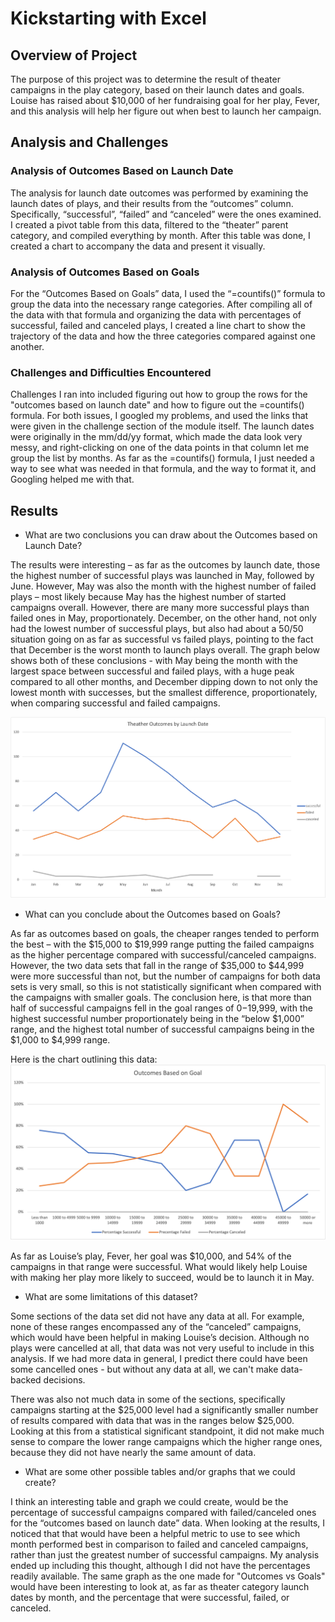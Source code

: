 # Kickstarting with Excel

## Overview of Project

The purpose of this project was to determine the result of theater campaigns in the play category, based on their launch dates and goals. Louise has raised about $10,000 of her fundraising goal for her play, Fever, and this analysis will help her figure out when best to launch her campaign.

## Analysis and Challenges

### Analysis of Outcomes Based on Launch Date
The analysis for launch date outcomes was performed by examining the launch dates of plays, and their results from the “outcomes” column. Specifically, “successful”, “failed” and “canceled” were the ones examined. I created a pivot table from this data, filtered to the “theater” parent category, and compiled everything by month. After this table was done, I created a chart to accompany the data and present it visually.
	
### Analysis of Outcomes Based on Goals
For the “Outcomes Based on Goals” data, I used the “=countifs()” formula to group the data into the necessary range categories. After compiling all of the data with that formula and organizing the data with percentages of successful, failed and canceled plays, I created a line chart to show the trajectory of the data and how the three categories compared against one another.

### Challenges and Difficulties Encountered
Challenges I ran into included figuring out how to group the rows for the "outcomes based on launch date" and how to figure out the =countifs() formula. For both issues, I googled my problems, and used the links that were given in the challenge section of the module itself. The launch dates were originally in the mm/dd/yy format, which made the data look very messy, and right-clicking on one of the data points in that column let me group the list by months. As far as the =countifs() formula, I just needed a way to see what was needed in that formula, and the way to format it, and Googling helped me with that.

## Results 

- What are two conclusions you can draw about the Outcomes based on Launch Date?

The results were interesting – as far as the outcomes by launch date, those the highest number of successful plays was launched in May, followed by June. However, May was also the month with the highest number of failed plays – most likely because May has the highest number of started campaigns overall. However, there are many more successful plays than failed ones in May, proportionately. 
December, on the other hand, not only had the lowest number of successful plays, but also had about a 50/50 situation going on as far as successful vs failed plays, pointing to the fact that December is the worst month to launch plays overall. 
The graph below shows both of these conclusions - with May being the month with the largest space between successful and failed plays, with a huge peak compared to all other months, and December dipping down to not only the lowest month with successes, but the smallest difference, proportionately, when comparing successful and failed campaigns.

![Theater Outcomes vs Launch](Resources/Theater_Outcomes_VS_Launch.png)

- What can you conclude about the Outcomes based on Goals?

As far as outcomes based on goals, the cheaper ranges tended to perform the best – with the $15,000 to $19,999 range putting the failed campaigns as the higher percentage compared with successful/canceled campaigns. However, the two data sets that fall in the range of $35,000 to $44,999 were more successful than not, but the number of campaigns for both data sets is very small, so this is not statistically significant when compared with the campaigns with smaller goals. The conclusion here, is that more than half of successful campaigns fell in the goal ranges of $0-$19,999, with the highest successful number proportionately being in the “below $1,000” range, and the highest total number of successful campaigns being in the $1,000 to $4,999 range. 

Here is the chart outlining this data:
![Outcomes vs Goals Chart](Resources/Outcomes_vs_Goals.png)

As far as Louise’s play, Fever, her goal was $10,000, and 54% of the campaigns in that range were successful. What would likely help Louise with making her play more likely to succeed, would be to launch it in May. 

- What are some limitations of this dataset?

Some sections of the data set did not have any data at all. For example, none of these ranges encompassed any of the “canceled” campaigns, which would have been helpful in making Louise’s decision. Although no plays were cancelled at all, that data was not very useful to include in this analysis. If we had more data in general, I predict there could have been some cancelled ones - but without any data at all, we can't make data-backed decisions. 

There was also not much data in some of the sections, specifically campaigns starting at the $25,000 level had a significantly smaller number of results compared with data that was in the ranges below $25,000. Looking at this from a statistical significant standpoint, it did not make much sense to compare the lower range campaigns which the higher range ones, because they did not have nearly the same amount of data.

-	What are some other possible tables and/or graphs that we could create?

I think an interesting table and graph we could create, would be the percentage of successful campaigns compared with failed/canceled ones for the “outcomes based on launch date” data. When looking at the results, I noticed that that would have been a helpful metric to use to see which month performed best in comparison to failed and canceled campaigns, rather than just the greatest number of successful campaigns. My analysis ended up including this thought, although I did not have the percentages readily available. The same graph as the one made for "Outcomes vs Goals" would have been interesting to look at, as far as theater category launch dates by month, and the percentage that were successful, failed, or canceled. 

